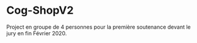 # Cog-ShopV2

Project en groupe de 4 personnes pour la première soutenance devant le jury en fin Février 2020.
